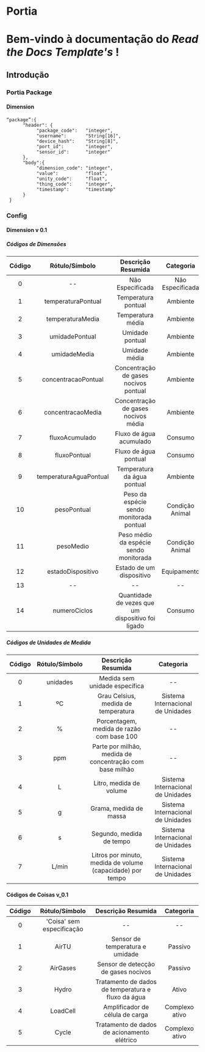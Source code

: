 Portia
======

Bem-vindo à documentação do *Read the Docs Template's* !
==================================================

Introdução 
-----------

### Portia Package

#### Dimension 

    “package”:{
          "header": {
               "package_code":   "integer",
               "username":       "String[16]",
               "device_hash":    "String[8]",
               "port_id":        "integer",
               "sensor_id":      "integer"
          },
          "body":{
               "dimension_code": "integer",
               "value":          "float",
               "unity_code":     "float",
               "thing_code":     "integer",               
               "timestamp":      "timestamp"
          }
     }

### Config 

#### Dimension v 0.1

##### Códigos de Dimensões 


|**Código**|**Rótulo/Símbolo**       |**Descrição Resumida**                              |**Categoria**     |
|:--------:|:-----------------------:|:--------------------------------------------------:|:----------------:|
|0         |--                       |Não Especificada                                    |Não Especificada  |
|1         |temperaturaPontual       |Temperatura pontual                                 |Ambiente          |
|2         |temperaturaMedia         |Temperatura média                                   |Ambiente          |
|3         |umidadePontual           |Umidade pontual                                     |Ambiente          |
|4         |umidadeMedia             |Umidade média                                       |Ambiente          |
|5         |concentracaoPontual      |Concentração de gases nocivos pontual               |Ambiente          |
|6         |concentracaoMedia        |Concentração de gases nocivos média                 |Ambiente          |
|7         |fluxoAcumulado           |Fluxo de água acumulado                             |Consumo           |
|8         |fluxoPontual             |Fluxo de água pontual                               |Consumo           |
|9         |temperaturaAguaPontual   |Temperatura da água pontual                         |Ambiente          |
|10        |pesoPontual              |Peso da espécie sendo monitorada pontual            |Condição Animal   |
|11        |pesoMedio                |Peso médio da espécie sendo monitorada              |Condição Animal   |
|12        |estadoDispositivo        |Estado de um dispositivo                            |Equipamento       |
|13        |--                       |--                                                  |--                |
|14        |numeroCiclos             |Quantidade de vezes que um dispositivo foi ligado   |Consumo           |

##### Códigos de Unidades de Medida 


|**Código**|**Rótulo/Símbolo**       |**Descrição Resumida**                                      |**Categoria**                    |
|:--------:|:-----------------------:|:----------------------------------------------------------:|:-------------------------------:|
|0         |unidades                 |Medida sem unidade específica                               |--                               |
|1         |ºC                       |Grau Celsius, medida de temperatura                         |Sistema Internacional de Unidades|
|2         |%                        |Porcentagem, medida de razão com base 100                   |--                               |
|3         |ppm                      |Parte por milhão, medida de concentração com base milhão    |--                               |
|4         |L                        |Litro, medida  de volume                                    |Sistema Internacional de Unidades| 
|5         |g                        |Grama, medida de massa                                      |Sistema Internacional de Unidades|
|6         |s                        |Segundo, medida de tempo                                    |Sistema Internacional de Unidades|
|7         |L/min                    |Litros por minuto, medida de volume (capacidade) por tempo  |Sistema Internacional de Unidades|


#### Códigos de Coisas v_0.1


|**Código**|**Rótulo/Símbolo**        |**Descrição Resumida**                                      |**Categoria**            |
|:--------:|:------------------------:|:----------------------------------------------------------:|:-----------------------:|
|0         |'Coisa' sem especificação |--                                                          |--                       |
|1         |AirTU                     |Sensor de temperatura e umidade                             |Passivo                  |
|2         |AirGases                  |Sensor de detecção de gases nocivos                         |Passivo                  |
|3         |Hydro                     |Tratamento de dados de temperatura e fluxo da água          |Ativo                    |
|4         |LoadCell                  |Amplificador de célula de carga                             |Complexo ativo           | 
|5         |Cycle                     |Tratamento de dados de acionamento elétrico                 |Complexo ativo           |



<!--
# Laranja Sync

## Unidades de Medida

| ID  | Label       | Descrição                                             |
|-----|:-----------:|:-----------------------------------------------------:|
| 1   | -           | Medida sem unidade específica                         |
| 2   | ºc          | Temperatura em graus celsius                          |
| 3   | %           | Percentual                                            |
| 4   | -           | Timestamp                                             |
| 5   | Pa          | Pressão - Pascal                                      |
| 6   | ppm         | Gás - ppm                                             |
| 7   | -           | Boolean (aceita apenas verdadeiro [<=0] ou falso[>0]  |
| 8   | dias        | Contador de dias                                      |
| 9   | Kg          | Peso em kilogramas                                    |
| 11  | segundos    | Tempo em segundos                                     |
| 12  | m/s         | Velocidade em metros por segundo                      |
| 13  | g           | Gramas                      |


## Dimensões

| ID  | Label                   | Descrição                                                                         |
|-----|:-----------------------:|:---------------------------------------------------------------------------------:|
| 1   | -                       | Não especificada                                                                  |
| 2   | temperaturaMedia        | Temperatura Média Ambiente                                                        |
| 3   | temperaturaPontual      | Temperatura Pontual                                                               |
| 4   | temperaturaDesejada     | Temperatura média ideal para o ambiente                                           |
| 5   | temperaturaDiff         | Diferença entre a temperatura atual e a temperatura média ideal para o ambiente   |
| 6   | umidadeMedia            | Umidade Média Ambiente                                                            |
| 7   | umidadePontual          | Umidade Pontual                                                                   |
| 8   | diaLote                 | Contador de dias desde o início de um lote                                        |
| 9   | pressaoMedia            | Pressão media                                                                     |
| 10  | volumeMedio             | Volume Medio                                                                      |
| 11  | volumePontual           | Volume Pontual                                                                      |
| 12  | diaInicioLote           | Data de início de um lote                                                         |
| 13  | pesoPontual  l          | Peso pontual                                     |
| 14  | pesoDesejado            | Peso determinado como desejado para o fim do lote                                 |
| 15  | volumePercReservatorio  | Volume médio restante de reservatórios                                            |
| 16  | ventilacao              | Determina a porcentagem de exaustores que serao acionados                         |
| 17  | velocidadeVento         | Velocidade do vento dentro do aviário exercida pelos exaustores                   |
| 18  | sensacaoTermica         | Temperatura sentida dentro do ambiente                                            |
| 19  | temperaturaExterna      | Temperatura exterior ao ambiente                                                  |
| 20  | umidadeExterna          | Umidade exterior ao ambiente                                                      |
| 21  | volumePercSilo          | Volume médio restante dos silos                                                   |
| 22  | anomaliasLeves          | Número de anomalias leves no sistema (Advisories)                                 |
| 23  | anomaliasModeradas      | Número de anomalias moderadas no sistema (Escalating)                             |
| 24  | anomaliasSeveras        | Número de anomalias severas no sistema (Severe)                                   |
| 25  | grauConforto            | Grau de conforto dos animais                                                      |
| 26  | eficiencia              | A eficiência do ambiente                                                          |
| 27  | estadoDispositivo       | Estado de um dipositivo (on/off)                                                   |

## Sujeitos

| ID  | Label           | Descrição                                         |
|-----|:---------------:|:-------------------------------------------------:|
| 1   | system          | O sistema como um todo                            |
| 2   | user            | O usuário do sistema                              |
| 3   | rule            | Regras do sistema                                 |
| 4   | sensor          | Referente a tudo o que é monitorado no aviário    |

## Canais

| ID  | Label           | Descrição                                             |
|-----|:---------------:|:-----------------------------------------------------:|
| 1   | localSystem     | Para decisões tomadas no código                       |
| 2   | localGui        | Para decisões tomadas por usuários na interface local |
| 3   | remoteSystem    | Para decisões tomadas remotamente                     |
| 3   | remoteGui       | Para decisões tomadas por usuários remotamente        |

## Ações

| ID  | Label           | Descrição                                 |
|-----|:---------------:|:-----------------------------------------:|
| 1   | actuation       | Atuação de sensores                       |
| 2   | restart         | Reinício de equipamentos                  |
| 3   | shutdown        | Desligamento de equipamentos              |
| 4   | register        | Registra novos sensores                   |
| 5   | update          | Atualiza sensores                         |

## Thing Codes

| ID  | Label           | Descrição                                 |
|-----|:---------------:|:-----------------------------------------:|
| 1   | dht22           | DHT22                      |
| 2   | dht11           | DHT11                      |
| 3   | dht12           | DHT12                      |
| 4   | hx711           | HX711                      |
| 5   | tc              | TC                         |
| 6   | mq135           | MQ135                      |

## Kaa 

Adopted ports (kaa-sandbox):

```
sudo iptables -I INPUT -p tcp -m tcp --dport **8080** -j ACCEPT # Admin UI
sudo iptables -I INPUT -p tcp -m tcp --dport **9888** -j ACCEPT
sudo iptables -I INPUT -p tcp -m tcp --dport **9889** -j ACCEPT
sudo iptables -I INPUT -p tcp -m tcp --dport **9997** -j ACCEPT
sudo iptables -I INPUT -p tcp -m tcp --dport **9999** -j ACCEPT
```
-->
